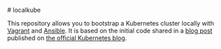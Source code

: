 # localkube

This repository allows you to bootstrap a Kubernetes cluster locally with [Vagrant](https://www.vagrantup.com/) 
and [Ansible](https://www.ansible.com/). It is based on the initial code shared in a 
[blog post](https://kubernetes.io/blog/2019/03/15/kubernetes-setup-using-ansible-and-vagrant/) published on 
[the official Kubernetes blog](https://kubernetes.io/blog/).
